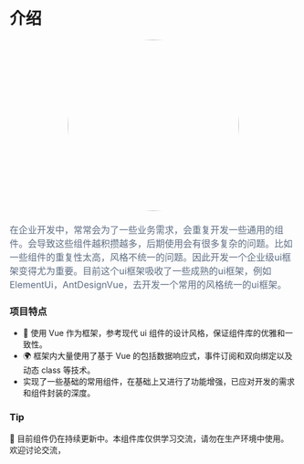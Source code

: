 # 介绍

<div style="text-align: center;margin-bottom:20px;"><img width="300" src="/aw-ui-vue/logo.jpg" style="border-radius: 50%;"></img></div>

<font color=#5e6d82 size=3 >
在企业开发中，常常会为了一些业务需求，会重复开发一些通用的组件。会导致这些组件越积攒越多，后期使用会有很多复杂的问题。比如一些组件的重复性太高，风格不统一的问题。因此开发一个企业级ui框架变得尤为重要。目前这个ui框架吸收了一些成熟的ui框架，例如ElementUi，AntDesignVue，去开发一个常用的风格统一的ui框架。
</font>

### 项目特点

- 🎨 使用 Vue 作为框架，参考现代 ui 组件的设计风格，保证组件库的优雅和一致性。
- 🌍 框架内大量使用了基于 Vue 的包括数据响应式，事件订阅和双向绑定以及动态 class 等技术。
- 实现了一些基础的常用组件，在基础上又进行了功能增强，已应对开发的需求和组件封装的深度。

### Tip

🔗 目前组件仍在持续更新中。本组件库仅供学习交流，请勿在生产环境中使用。 欢迎讨论交流，
